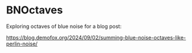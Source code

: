 # BNOctaves
Exploring octaves of blue noise for a blog post:

https://blog.demofox.org/2024/09/02/summing-blue-noise-octaves-like-perlin-noise/
